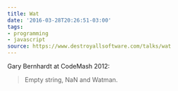 ```yaml
---
title: Wat
date: '2016-03-28T20:26:51-03:00'
tags:
- programming
- javascript
source: https://www.destroyallsoftware.com/talks/wat
---
```

Gary Bernhardt at CodeMash 2012:
> Empty string, NaN and Watman.
